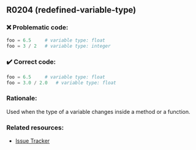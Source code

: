 ## R0204 (redefined-variable-type)

### :x: Problematic code:

```python
foo = 6.5     # variable type: float
foo = 3 / 2   # variable type: integer
```

### :heavy_check_mark: Correct code:

```python
foo = 6.5     # variable type: float
foo = 3.0 / 2.0   # variable type: float
```

### Rationale:

Used when the type of a variable changes inside a method or a function.

### Related resources:

- [Issue Tracker](https://github.com/PyCQA/pylint/issues?q=is%3Aissue+%22redefined-variable-type%22+OR+%22R0204%22)
